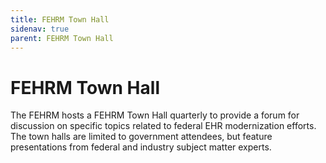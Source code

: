 ```yaml
---
title: FEHRM Town Hall
sidenav: true
parent: FEHRM Town Hall
---
```

# FEHRM Town Hall

The FEHRM hosts a FEHRM Town Hall quarterly to provide a forum for discussion on specific topics related to federal EHR modernization efforts. The town halls are limited to government attendees, but feature presentations from federal and industry subject matter experts.